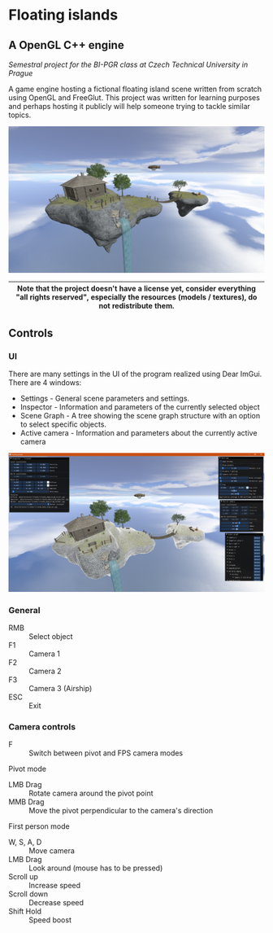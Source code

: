 # Floating islands
## A OpenGL C++ engine

*Semestral project for the BI-PGR class at Czech Technical University in Prague*

A game engine hosting a fictional floating island scene written from scratch using OpenGL and FreeGlut.
This project was written for learning purposes and perhaps hosting it publicly will help someone trying to tackle similar topics.

![](img/sc1.PNG)

| **Note** that the project doesn't have a license yet, consider everything "all rights reserved", especially the resources (models / textures), do not redistribute them. |
| --- |

## Controls
### UI
There are many settings in the UI of the program realized using Dear ImGui. There are 4 windows:
* Settings - General scene parameters and settings.
* Inspector - Information and parameters of the currently selected object
* Scene Graph - A tree showing the scene graph structure with an option to select specific objects.
* Active camera - Information and parameters about the currently active camera

![](img/s5.PNG)

### General
<dl>
  <dt>RMB</dt>
  <dd>Select object</dd>
  <dt>F1</dt>
  <dd>Camera 1</dd>
  <dt>F2</dt>
  <dd>Camera 2</dd>
  <dt>F3</dt>
  <dd>Camera 3 (Airship)</dd>
  <dt>ESC</dt>
  <dd>Exit</dd>
</dl>

### Camera controls
<dl>
  <dt>F</dt>
  <dd>Switch between pivot and FPS camera modes</dd>
</dl>

Pivot mode

<dl>
  <dt>LMB Drag</dt>
  <dd>Rotate camera around the pivot point</dd>
  <dt>MMB Drag</dt>
  <dd>Move the pivot perpendicular to the camera's direction</dd>
</dl>

First person mode

<dl>
  <dt>W, S, A, D</dt>
  <dd>Move camera</dd>
  <dt>LMB Drag</dt>
  <dd>Look around (mouse has to be pressed)</dd>
  <dt>Scroll up</dt>
  <dd>Increase speed</dd>
  <dt>Scroll down</dt>
  <dd>Decrease speed</dd>
  <dt>Shift Hold</dt>
  <dd>Speed boost</dd>
</dl>
